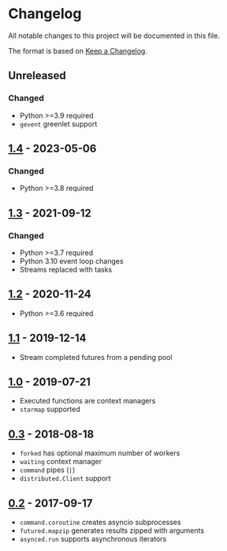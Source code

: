# Changelog
All notable changes to this project will be documented in this file.

The format is based on [Keep a Changelog](https://keepachangelog.com/en/1.1.0/).

## Unreleased
### Changed
* Python >=3.9 required
* `gevent` greenlet support

## [1.4](https://pypi.org/project/futured/1.4/) - 2023-05-06
### Changed
* Python >=3.8 required

## [1.3](https://pypi.org/project/futured/1.3/) - 2021-09-12
### Changed
* Python >=3.7 required
* Python 3.10 event loop changes
* Streams replaced with tasks

## [1.2](https://pypi.org/project/futured/1.2/) - 2020-11-24
* Python >=3.6 required

## [1.1](https://pypi.org/project/futured/1.1/) - 2019-12-14
* Stream completed futures from a pending pool

## [1.0](https://pypi.org/project/futured/1.0/) - 2019-07-21
* Executed functions are context managers
* `starmap` supported

## [0.3](https://pypi.org/project/futured/0.3/) - 2018-08-18
* `forked` has optional maximum number of workers
* `waiting` context manager
* `command` pipes (`|`)
* `distributed.Client` support

## [0.2](https://pypi.org/project/futured/0.2/) - 2017-09-17
* `command.coroutine` creates asyncio subprocesses
* `futured.mapzip` generates results zipped with arguments
* `asynced.run` supports asynchronous iterators
